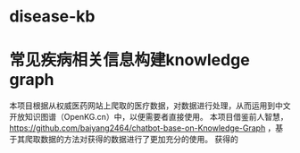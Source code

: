 # disease-kb
# 常见疾病相关信息构建knowledge graph

 本项目根据从权威医药网站上爬取的医疗数据，对数据进行处理，从而运用到中文开放知识图谱（OpenKG.cn）中，以便需要者直接使用。
 本项目借鉴前人智慧，https://github.com/baiyang2464/chatbot-base-on-Knowledge-Graph ，基于其爬取数据的方法对获得的数据进行了更加充分的使用。
 获得的
